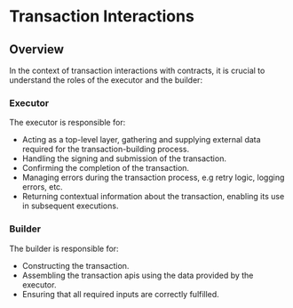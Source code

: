# Transaction Interactions

## Overview

In the context of transaction interactions with contracts, it is crucial to understand the roles of the executor and the builder:

### Executor

The executor is responsible for:
* Acting as a top-level layer, gathering and supplying external data required for the transaction-building process.
* Handling the signing and submission of the transaction.
* Confirming the completion of the transaction.
* Managing errors during the transaction process, e.g retry logic, logging errors, etc.
* Returning contextual information about the transaction, enabling its use in subsequent executions.

### Builder

The builder is responsible for:
* Constructing the transaction.
* Assembling the transaction apis using the data provided by the executor.
* Ensuring that all required inputs are correctly fulfilled.
